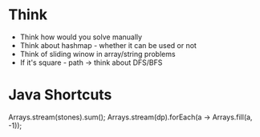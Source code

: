 # Think
- Think how would you solve manually
- Think about hashmap - whether it can be used or not
- Think of sliding winow in array/string problems
- If it's square - path -> think about DFS/BFS


# Java Shortcuts

Arrays.stream(stones).sum();
Arrays.stream(dp).forEach(a -> Arrays.fill(a, -1));
      
      
